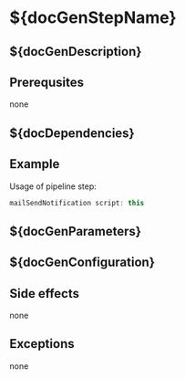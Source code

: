 # ${docGenStepName}

## ${docGenDescription}

## Prerequsites

none

## ${docDependencies}

## Example

Usage of pipeline step:

```groovy
mailSendNotification script: this
```

## ${docGenParameters}

## ${docGenConfiguration}

## Side effects

none

## Exceptions

none
